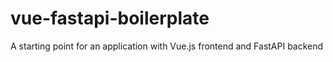 # vue-fastapi-boilerplate

A starting point for an application with Vue.js frontend and FastAPI backend
